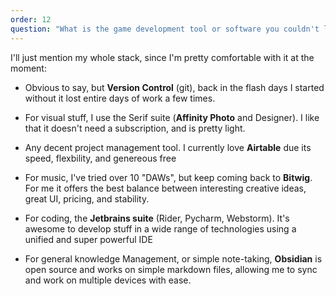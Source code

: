 ```yaml
---
order: 12
question: "What is the game development tool or software you couldn't live without?"
---
```


I'll just mention my whole stack, since I'm pretty comfortable with it at the moment:

* Obvious to say, but **Version Control** (git), back in the flash days I started without it lost entire days of work a few times.

* For visual stuff, I use the Serif suite (**Affinity Photo** and Designer). I like that it doesn't need a subscription, and is pretty light.

* Any decent project management tool. I currently love **Airtable** due its speed, flexbility, and genereous free

* For music, I've tried over 10 "DAWs", but keep coming back to **Bitwig**. For me it offers the best  balance between interesting creative ideas, great UI, pricing, and stability.

* For coding, the **Jetbrains suite** (Rider, Pycharm, Webstorm). It's awesome to develop stuff in a wide range of technologies using a unified and super powerful IDE

* For general knowledge Management, or simple note-taking, **Obsidian** is open source and works on simple markdown files, allowing me to sync and work on multiple devices with ease.